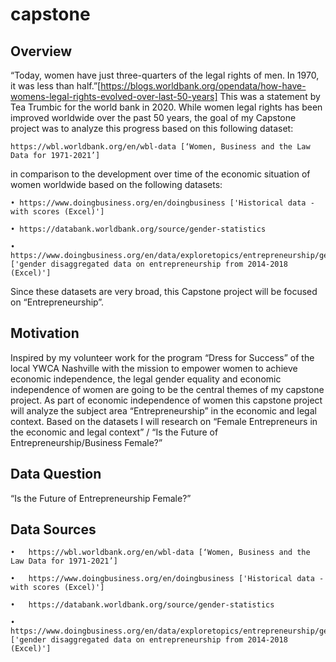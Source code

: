 # capstone

## Overview

“Today, women have just three-quarters of the legal rights of men. In 1970, it was less than half.”[https://blogs.worldbank.org/opendata/how-have-womens-legal-rights-evolved-over-last-50-years] This was a statement by Tea Trumbic for the world bank in 2020. While women legal rights has been improved worldwide over the past 50 years, the goal of my Capstone project was to analyze this progress based on this following dataset: 

```
https://wbl.worldbank.org/en/wbl-data [‘Women, Business and the Law Data for 1971-2021’] 
```

in comparison to the development over time of the economic situation of women worldwide based on the following datasets:

```
• https://www.doingbusiness.org/en/doingbusiness ['Historical data - with scores (Excel)']

• https://databank.worldbank.org/source/gender-statistics

• https://www.doingbusiness.org/en/data/exploretopics/entrepreneurship/gender ['gender disaggregated data on entrepreneurship from 2014-2018 (Excel)']
```

Since these datasets are very broad, this Capstone project will be focused on “Entrepreneurship”. 

## Motivation

Inspired by my volunteer work for the program “Dress for Success” of the local YWCA Nashville with the mission to empower women to achieve economic independence, the legal gender equality and economic independence of women are going to be the central themes of my capstone project. As part of economic independence of women this capstone project will analyze the subject area “Entrepreneurship” in the economic and legal context.
Based on the datasets I will research on “Female Entrepreneurs in the economic and legal context” / “Is the Future of Entrepreneurship/Business Female?”


## Data Question

“Is the Future of Entrepreneurship Female?”


## Data Sources
```
•	https://wbl.worldbank.org/en/wbl-data [‘Women, Business and the Law Data for 1971-2021’]

•	https://www.doingbusiness.org/en/doingbusiness ['Historical data - with scores (Excel)']

•	https://databank.worldbank.org/source/gender-statistics 

•	https://www.doingbusiness.org/en/data/exploretopics/entrepreneurship/gender ['gender disaggregated data on entrepreneurship from 2014-2018 (Excel)']
```

